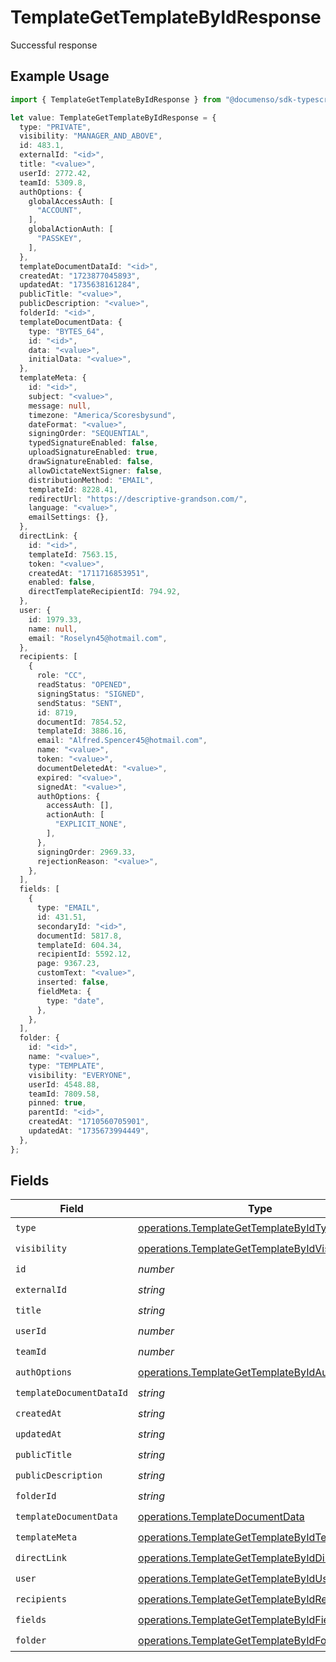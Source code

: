 # TemplateGetTemplateByIdResponse

Successful response

## Example Usage

```typescript
import { TemplateGetTemplateByIdResponse } from "@documenso/sdk-typescript/models/operations";

let value: TemplateGetTemplateByIdResponse = {
  type: "PRIVATE",
  visibility: "MANAGER_AND_ABOVE",
  id: 483.1,
  externalId: "<id>",
  title: "<value>",
  userId: 2772.42,
  teamId: 5309.8,
  authOptions: {
    globalAccessAuth: [
      "ACCOUNT",
    ],
    globalActionAuth: [
      "PASSKEY",
    ],
  },
  templateDocumentDataId: "<id>",
  createdAt: "1723877045893",
  updatedAt: "1735638161284",
  publicTitle: "<value>",
  publicDescription: "<value>",
  folderId: "<id>",
  templateDocumentData: {
    type: "BYTES_64",
    id: "<id>",
    data: "<value>",
    initialData: "<value>",
  },
  templateMeta: {
    id: "<id>",
    subject: "<value>",
    message: null,
    timezone: "America/Scoresbysund",
    dateFormat: "<value>",
    signingOrder: "SEQUENTIAL",
    typedSignatureEnabled: false,
    uploadSignatureEnabled: true,
    drawSignatureEnabled: false,
    allowDictateNextSigner: false,
    distributionMethod: "EMAIL",
    templateId: 8228.41,
    redirectUrl: "https://descriptive-grandson.com/",
    language: "<value>",
    emailSettings: {},
  },
  directLink: {
    id: "<id>",
    templateId: 7563.15,
    token: "<value>",
    createdAt: "1711716853951",
    enabled: false,
    directTemplateRecipientId: 794.92,
  },
  user: {
    id: 1979.33,
    name: null,
    email: "Roselyn45@hotmail.com",
  },
  recipients: [
    {
      role: "CC",
      readStatus: "OPENED",
      signingStatus: "SIGNED",
      sendStatus: "SENT",
      id: 8719,
      documentId: 7854.52,
      templateId: 3886.16,
      email: "Alfred.Spencer45@hotmail.com",
      name: "<value>",
      token: "<value>",
      documentDeletedAt: "<value>",
      expired: "<value>",
      signedAt: "<value>",
      authOptions: {
        accessAuth: [],
        actionAuth: [
          "EXPLICIT_NONE",
        ],
      },
      signingOrder: 2969.33,
      rejectionReason: "<value>",
    },
  ],
  fields: [
    {
      type: "EMAIL",
      id: 431.51,
      secondaryId: "<id>",
      documentId: 5817.8,
      templateId: 604.34,
      recipientId: 5592.12,
      page: 9367.23,
      customText: "<value>",
      inserted: false,
      fieldMeta: {
        type: "date",
      },
    },
  ],
  folder: {
    id: "<id>",
    name: "<value>",
    type: "TEMPLATE",
    visibility: "EVERYONE",
    userId: 4548.88,
    teamId: 7809.58,
    pinned: true,
    parentId: "<id>",
    createdAt: "1710560705901",
    updatedAt: "1735673994449",
  },
};
```

## Fields

| Field                                                                                                            | Type                                                                                                             | Required                                                                                                         | Description                                                                                                      |
| ---------------------------------------------------------------------------------------------------------------- | ---------------------------------------------------------------------------------------------------------------- | ---------------------------------------------------------------------------------------------------------------- | ---------------------------------------------------------------------------------------------------------------- |
| `type`                                                                                                           | [operations.TemplateGetTemplateByIdType](../../models/operations/templategettemplatebyidtype.md)                 | :heavy_check_mark:                                                                                               | N/A                                                                                                              |
| `visibility`                                                                                                     | [operations.TemplateGetTemplateByIdVisibility](../../models/operations/templategettemplatebyidvisibility.md)     | :heavy_check_mark:                                                                                               | N/A                                                                                                              |
| `id`                                                                                                             | *number*                                                                                                         | :heavy_check_mark:                                                                                               | N/A                                                                                                              |
| `externalId`                                                                                                     | *string*                                                                                                         | :heavy_check_mark:                                                                                               | N/A                                                                                                              |
| `title`                                                                                                          | *string*                                                                                                         | :heavy_check_mark:                                                                                               | N/A                                                                                                              |
| `userId`                                                                                                         | *number*                                                                                                         | :heavy_check_mark:                                                                                               | N/A                                                                                                              |
| `teamId`                                                                                                         | *number*                                                                                                         | :heavy_check_mark:                                                                                               | N/A                                                                                                              |
| `authOptions`                                                                                                    | [operations.TemplateGetTemplateByIdAuthOptions](../../models/operations/templategettemplatebyidauthoptions.md)   | :heavy_check_mark:                                                                                               | N/A                                                                                                              |
| `templateDocumentDataId`                                                                                         | *string*                                                                                                         | :heavy_check_mark:                                                                                               | N/A                                                                                                              |
| `createdAt`                                                                                                      | *string*                                                                                                         | :heavy_check_mark:                                                                                               | N/A                                                                                                              |
| `updatedAt`                                                                                                      | *string*                                                                                                         | :heavy_check_mark:                                                                                               | N/A                                                                                                              |
| `publicTitle`                                                                                                    | *string*                                                                                                         | :heavy_check_mark:                                                                                               | N/A                                                                                                              |
| `publicDescription`                                                                                              | *string*                                                                                                         | :heavy_check_mark:                                                                                               | N/A                                                                                                              |
| `folderId`                                                                                                       | *string*                                                                                                         | :heavy_check_mark:                                                                                               | N/A                                                                                                              |
| `templateDocumentData`                                                                                           | [operations.TemplateDocumentData](../../models/operations/templatedocumentdata.md)                               | :heavy_check_mark:                                                                                               | N/A                                                                                                              |
| `templateMeta`                                                                                                   | [operations.TemplateGetTemplateByIdTemplateMeta](../../models/operations/templategettemplatebyidtemplatemeta.md) | :heavy_check_mark:                                                                                               | N/A                                                                                                              |
| `directLink`                                                                                                     | [operations.TemplateGetTemplateByIdDirectLink](../../models/operations/templategettemplatebyiddirectlink.md)     | :heavy_check_mark:                                                                                               | N/A                                                                                                              |
| `user`                                                                                                           | [operations.TemplateGetTemplateByIdUser](../../models/operations/templategettemplatebyiduser.md)                 | :heavy_check_mark:                                                                                               | N/A                                                                                                              |
| `recipients`                                                                                                     | [operations.TemplateGetTemplateByIdRecipient](../../models/operations/templategettemplatebyidrecipient.md)[]     | :heavy_check_mark:                                                                                               | N/A                                                                                                              |
| `fields`                                                                                                         | [operations.TemplateGetTemplateByIdField](../../models/operations/templategettemplatebyidfield.md)[]             | :heavy_check_mark:                                                                                               | N/A                                                                                                              |
| `folder`                                                                                                         | [operations.TemplateGetTemplateByIdFolder](../../models/operations/templategettemplatebyidfolder.md)             | :heavy_check_mark:                                                                                               | N/A                                                                                                              |
